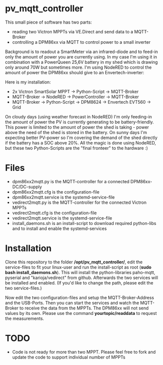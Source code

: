 # pv_mqtt_controller
This small piece of software has two parts:
- reading two Victron MPPTs via VE.Direct and send data to a MQTT-Broker
- controlling a DPM86xx via MQTT to control power to a small inverter

Background is to readout a SmartMeter via an infrared-diode and to feed-in only the amount of power you are currently using. In my case I'm using it in combination with a PowerQueen 25,6V battery in my shed which is drawing only around 70W but sometimes more. I'm using NodeRED to control the amount of power the DPM86xx should give to an Envertech-inverter:

Here is my installation:
- 2x Victron SmartSolar MPPT -> Python-Script -> MQTT-Broker
- MQTT-Broker -> NodeRED -> PowerController -> MQTT-Broker
- MQTT-Broker -> Python-Script -> DPM8624 -> Envertech EVT560 -> Grid

On cloudy days (using weather forecast in NodeRED) I'm only feeding-in the amount of power the PV is currently generating to be battery-friendly.  This power is limited to the amount of power the shed is taking - power above the need of the shed is stored in the battery. On sunny days I'm expecting better PV-power so I'm covering the demand of the shed directly if the battery has a SOC above 20%.
All the magic is done using NodeRED, but these two Python-Scripts are the "final fronteer" to the hardware :)

# Files
- dpm86xx2mqtt.py is the MQTT-controller for a connected DPM86xx-DC/DC-supply
- dpm86xx2mqtt.cfg is the configuration-file
- dpm86xx2mqtt.service is the systemd-service-file
- vedirect2mqtt.py is the MQTT-controller for the connected Victron MPPTs
- vedirect2mqtt.cfg is the configuration-file
- vedirect2mqtt.service is the systemd-service-file
- install_daemons.sh is an install-script to download required python-libs and to install and enable the systemd-services

# Installation
Clone this repository to the folder **/opt/pv_mqtt_controller/**, edit the service-files to fit your linux-user and run the install-script as root (**sudo bash install_daemons.sh**). This will install the python-libraries paho-mqtt, pyserial and "karioja/vedirect" from github. Afterwards the two services will be installed and enabled. (If you'd like to change the path, please edit the two service-files.)

Now edit the two configuration-files and setup the MQTT-Broker-Address and the USB-Ports. Then you can start the services and watch the MQTT-Broker to receive the data from the MPPTs. The DPM86xx will not send values by its own. Please use the command **yourtopic/readdata** to request the measurements.

# TODO
- Code is not ready for more than two MPPT. Please feel free to fork and update the code to support individual number of MPPTs